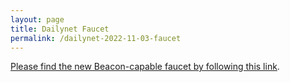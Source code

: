 ```yaml
---
layout: page
title: Dailynet Faucet
permalink: /dailynet-2022-11-03-faucet
---
```


[Please find the new Beacon-capable faucet by following this link](https://faucet.dailynet-2022-11-03.teztnets.xyz).
